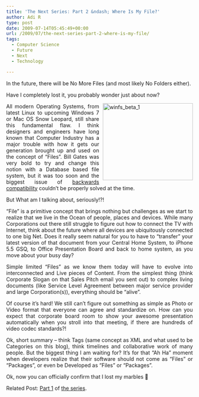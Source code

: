 ```yaml
---
title: 'The Next Series: Part 2 &ndash; Where Is My File?'
author: Adi R
type: post
date: 2009-07-14T05:45:49+00:00
url: /2009/07/the-next-series-part-2-where-is-my-file/
tags:
  - Computer Science
  - Future
  - Next
  - Technology

---
```

<p align="justify">
  In the future, there will be No More Files (and most likely No Folders either).
</p>

<p align="justify">
  Have I completely lost it, you probably wonder just about now?
</p>

<p align="justify">
  <img style="border-bottom: 0px; border-left: 0px; margin: 0px 0px 0px 10px; display: inline; border-top: 0px; border-right: 0px" title="winfs_beta_1" border="0" alt="winfs_beta_1" align="right" src="/uploads/2009/07/winfs-beta-1.jpg?resize=243%2C208" width="243" height="208" data-recalc-dims="1" />All modern Operating Systems, from latest Linux to upcoming Windows 7 or Mac OS Snow Leopard, still share this fundamental flaw. I think designers and engineers have long known that Computer Industry has a major trouble with how it gets our generation brought up and used on the concept of “Files”. Bill Gates was very bold to try and change this notion with a Database based file system, but it was too soon and the biggest issue of <a href="http://www.adir1.com/2009/04/the-next-series-part-1-simulated-past/" target="_blank">backwards compatibility</a> couldn’t be properly solved at the time.
</p>

<p align="justify">
  But What am I talking about, seriously!?!
</p>

<p align="justify">
  “File” is a primitive concept that brings nothing but challenges as we start to realize that we live in the Ocean of people, places and devices. While many Corporations out there still struggle to figure out how to connect the TV with Internet, think about the future where all devices are ubiquitously connected to one big Net. Does it really seem natural for you to have to “transfer” your latest version of that document from your Central Home System, to iPhone 5.5 GSQ, to Office Presentation Board and back to home system, as you move about your busy day?
</p>

<p align="justify">
  Simple limited “Files” as we know them today will have to evolve into interconnected and Live pieces of Content. From the simplest thing (think Corporate Slogan on that Sales Pitch email you sent out) to complex living documents (like Service Level Agreement between major service provider and large Corporation(s)), everything should be “alive”.
</p>

<p align="justify">
  Of course it’s hard! We still can’t figure out something as simple as Photo or Video format that everyone can agree and standardize on. How can you expect that corporate board room to show your awesome presentation automatically when you stroll into that meeting, if there are hundreds of video codec standards?!
</p>

<p align="justify">
  Ok, short summary – think Tags (same concept as XML and what used to be Categories on this blog), think timelines and collaborative work of many people. But the biggest thing I am waiting for? It’s for that “Ah Ha” moment when developers realize that their software should not come as “Files” or “Packages”, or even be Developed as “Files” or “Packages”.
</p>

Ok, now you can officially confirm that I lost my marbles 🙂

Related Post: <a href="http://www.adir1.com/2009/04/the-next-series-part-1-simulated-past/" target="_blank">Part 1</a> of [the series][1].

 [1]: http://www.adir1.com/tag/next/ "The Next Series on AdiRabinovich.com"